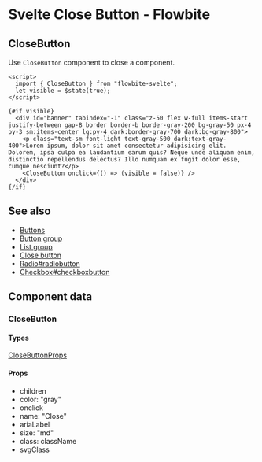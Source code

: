# Svelte Close Button - Flowbite


## CloseButton

Use `CloseButton` component to close a component.

```svelte
<script>
  import { CloseButton } from "flowbite-svelte";
  let visible = $state(true);
</script>

{#if visible}
  <div id="banner" tabindex="-1" class="z-50 flex w-full items-start justify-between gap-8 border border-b border-gray-200 bg-gray-50 px-4 py-3 sm:items-center lg:py-4 dark:border-gray-700 dark:bg-gray-800">
    <p class="text-sm font-light text-gray-500 dark:text-gray-400">Lorem ipsum, dolor sit amet consectetur adipisicing elit. Dolorem, ipsa culpa ea laudantium earum quis? Neque unde aliquam enim, distinctio repellendus delectus? Illo numquam ex fugit dolor esse, cumque nesciunt?</p>
    <CloseButton onclick={() => (visible = false)} />
  </div>
{/if}
```

## See also

- [Buttons](https://flowbite-svelte.com/llm/components/buttons.md)
- [Button group](https://flowbite-svelte.com/llm/components/button-group.md)
- [List group](https://flowbite-svelte.com/llm/components/list-group.md)
- [Close button](https://flowbite-svelte.com/llm/utilities/close-button.md)
- [Radio#radiobutton](https://flowbite-svelte.com/llm/forms/radio#radiobutton.md)
- [Checkbox#checkboxbutton](https://flowbite-svelte.com/llm/forms/checkbox#checkboxbutton.md)

## Component data

### CloseButton

#### Types

[CloseButtonProps](https://github.com/themesberg/flowbite-svelte/blob/main/src/lib/types.ts#L87)

#### Props

- children
- color: "gray"
- onclick
- name: "Close"
- ariaLabel
- size: "md"
- class: className
- svgClass

